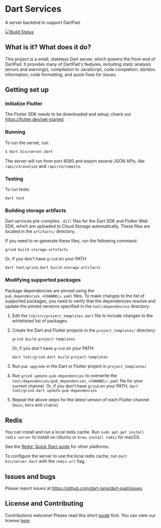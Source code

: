# Dart Services

A server backend to support DartPad.

[![Build Status](https://github.com/dart-lang/dart-services/workflows/dart-services/badge.svg)](https://github.com/dart-lang/dart-services/actions?workflow=dart-services)

## What is it? What does it do?

This project is a small, stateless Dart server, which powers the front-end of
DartPad. It provides many of DartPad's features, including static analysis
(errors and warnings), compilation to JavaScript, code completion, dartdoc
information, code formatting, and quick fixes for issues.

## Getting set up

### Initialize Flutter

The Flutter SDK needs to be downloaded and setup; check out
https://flutter.dev/get-started.

### Running

To run the server, run:

```bash
$ dart bin/server.dart
```

The server will run from port 8080 and export several JSON APIs, like
`/api/v3/analyze` and `/api/v3/compile`.

### Testing

To run tests:

`dart test`

### Building storage artifacts

Dart services pre-compiles `.dill` files for the Dart SDK and Flutter Web SDK, which
are uploaded to Cloud Storage automatically. These files are located in the 
`artifacts/` directory.

If you need to re-generate these files, run the following command.

```
grind build-storage-artifacts
```

Or, if you don't have `grind` on your PATH:

```
dart tool/grind.dart build-storage-artifacts
```

### Modifying supported packages

Package dependencies are pinned using the `pub_dependencies_<CHANNEL>.yaml`
files. To make changes to the list of supported packages, you need to verify
that the dependencies resolve and update the pinned versions specified in the
`tool/dependencies` directory.

1. Edit the `lib/src/project_templates.dart` file to include changes to the
   whitelisted list of packages.
2. Create the Dart and Flutter projects in the `project_templates/` directory:

    ```bash
    grind build-project-templates
    ```

    Or, if you don't have `grind` on your PATH:

   ```
   dart tool/grind.dart build-project-templates
   ```

4. Run `pub upgrade` in the Dart or Flutter project in `project_templates/`
5. Run `grind update-pub-dependencies` to overwrite the
   `tool/dependencies/pub_dependencies_<CHANNEL>.yaml` file for your current
   channel. Or, if you don't have `grind` on your PATH, `dart tool/grind.dart update-pub-dependencies`
6. Repeat the above steps for the latest version of each Flutter channel
   (`main`, `beta` and `stable`)

## Redis

You can install and run a local redis cache. Run `sudo apt-get install redis-server` to install on Ubuntu or `brew install redis` for macOS. 

See the [Redis' Quick Start guide](https://redis.io/topics/quickstart) for other platforms.

To configure the server to use the local redis cache, run `dart bin/server.dart` with the `redis-url` flag.

## Issues and bugs

Please report issues at https://github.com/dart-lang/dart-pad/issues.

## License and Contributing

Contributions welcome! Please read this short
[guide](https://github.com/dart-lang/dart-pad/blob/main/CONTRIBUTING.md) first.
You can view our license
[here](https://github.com/dart-lang/dart-pad/blob/main/LICENSE).
